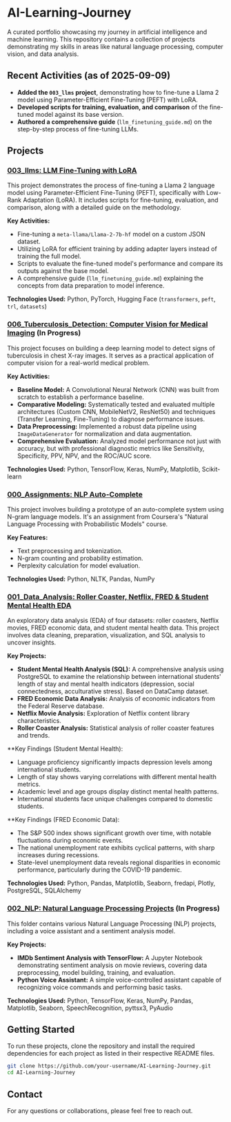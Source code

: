 # AI-Learning-Journey
A curated portfolio showcasing my journey in artificial intelligence and machine learning. This repository contains a collection of projects demonstrating my skills in areas like natural language processing, computer vision, and data analysis.

## Recent Activities (as of 2025-09-09)
- **Added the `003_llms` project**, demonstrating how to fine-tune a Llama 2 model using Parameter-Efficient Fine-Tuning (PEFT) with LoRA.
- **Developed scripts for training, evaluation, and comparison** of the fine-tuned model against its base version.
- **Authored a comprehensive guide** (`llm_finetuning_guide.md`) on the step-by-step process of fine-tuning LLMs.

## Projects

### [003_llms: LLM Fine-Tuning with LoRA](./003_llms/)

This project demonstrates the process of fine-tuning a Llama 2 language model using Parameter-Efficient Fine-Tuning (PEFT), specifically with Low-Rank Adaptation (LoRA). It includes scripts for fine-tuning, evaluation, and comparison, along with a detailed guide on the methodology.

**Key Activities:**
- Fine-tuning a `meta-llama/Llama-2-7b-hf` model on a custom JSON dataset.
- Utilizing LoRA for efficient training by adding adapter layers instead of training the full model.
- Scripts to evaluate the fine-tuned model's performance and compare its outputs against the base model.
- A comprehensive guide (`llm_finetuning_guide.md`) explaining the concepts from data preparation to model inference.

**Technologies Used:** Python, PyTorch, Hugging Face (`transformers`, `peft`, `trl`, `datasets`)

### [006_Tuberculosis_Detection: Computer Vision for Medical Imaging](./006_Tuberculosis_Detection/) (In Progress)

This project focuses on building a deep learning model to detect signs of tuberculosis in chest X-ray images. It serves as a practical application of computer vision for a real-world medical problem.

**Key Activities:**
- **Baseline Model:** A Convolutional Neural Network (CNN) was built from scratch to establish a performance baseline.
- **Comparative Modeling:** Systematically tested and evaluated multiple architectures (Custom CNN, MobileNetV2, ResNet50) and techniques (Transfer Learning, Fine-Tuning) to diagnose performance issues.
- **Data Preprocessing:** Implemented a robust data pipeline using `ImageDataGenerator` for normalization and data augmentation.
- **Comprehensive Evaluation:** Analyzed model performance not just with accuracy, but with professional diagnostic metrics like Sensitivity, Specificity, PPV, NPV, and the ROC/AUC score.

**Technologies Used:** Python, TensorFlow, Keras, NumPy, Matplotlib, Scikit-learn

### [000_Assignments: NLP Auto-Complete](./000_Assignments/)

This project involves building a prototype of an auto-complete system using N-gram language models. It's an assignment from Coursera's "Natural Language Processing with Probabilistic Models" course.

**Key Features:**
- Text preprocessing and tokenization.
- N-gram counting and probability estimation.
- Perplexity calculation for model evaluation.

**Technologies Used:** Python, NLTK, Pandas, NumPy

### [001_Data_Analysis: Roller Coaster, Netflix, FRED & Student Mental Health EDA](./001_Data_Analysis/)

An exploratory data analysis (EDA) of four datasets: roller coasters, Netflix movies, FRED economic data, and student mental health data. This project involves data cleaning, preparation, visualization, and SQL analysis to uncover insights.

**Key Projects:**
- **Student Mental Health Analysis (SQL):** A comprehensive analysis using PostgreSQL to examine the relationship between international students' length of stay and mental health indicators (depression, social connectedness, acculturative stress). Based on DataCamp dataset.
- **FRED Economic Data Analysis:** Analysis of economic indicators from the Federal Reserve database.
- **Netflix Movie Analysis:** Exploration of Netflix content library characteristics.
- **Roller Coaster Analysis:** Statistical analysis of roller coaster features and trends.

**Key Findings (Student Mental Health):
- Language proficiency significantly impacts depression levels among international students.
- Length of stay shows varying correlations with different mental health metrics.
- Academic level and age groups display distinct mental health patterns.
- International students face unique challenges compared to domestic students.

**Key Findings (FRED Economic Data):
- The S&P 500 index shows significant growth over time, with notable fluctuations during economic events.
- The national unemployment rate exhibits cyclical patterns, with sharp increases during recessions.
- State-level unemployment data reveals regional disparities in economic performance, particularly during the COVID-19 pandemic.

**Technologies Used:** Python, Pandas, Matplotlib, Seaborn, fredapi, Plotly, PostgreSQL, SQLAlchemy

### [002_NLP: Natural Language Processing Projects](./002_NLP/) (In Progress)

This folder contains various Natural Language Processing (NLP) projects, including a voice assistant and a sentiment analysis model.

**Key Projects:**
- **IMDb Sentiment Analysis with TensorFlow:** A Jupyter Notebook demonstrating sentiment analysis on movie reviews, covering data preprocessing, model building, training, and evaluation.
- **Python Voice Assistant:** A simple voice-controlled assistant capable of recognizing voice commands and performing basic tasks.

**Technologies Used:** Python, TensorFlow, Keras, NumPy, Pandas, Matplotlib, Seaborn, SpeechRecognition, pyttsx3, PyAudio

## Getting Started

To run these projects, clone the repository and install the required dependencies for each project as listed in their respective README files.

```bash
git clone https://github.com/your-username/AI-Learning-Journey.git
cd AI-Learning-Journey
```

## Contact

For any questions or collaborations, please feel free to reach out.